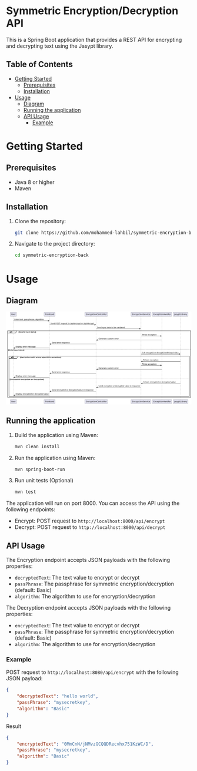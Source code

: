 # Symmetric Encryption/Decryption API

This is a Spring Boot application that provides a REST API for encrypting and decrypting text using the Jasypt library.

## Table of Contents

- [Getting Started](#getting-started)
    - [Prerequisites](#prerequisites)
    - [Installation](#installation)
- [Usage](#usage)
    - [Diagram](#diagram)
    - [Running the application](#running-the-application)
    - [API Usage](#api-usage)
      - [Example](#example)

# Getting Started

## Prerequisites

- Java 8 or higher
- Maven

## Installation

1. Clone the repository:  
    ```sh
    git clone https://github.com/mohammed-lahbil/symmetric-encryption-back.git
    ```
2. Navigate to the project directory: 
    ```sh
    cd symmetric-encryption-back
    ```

# Usage

## Diagram
![Example image](./src/main/resources/static/diagram.png)

## Running the application

1. Build the application using Maven:
    ```sh
    mvn clean install
    ```
2. Run the application using Maven:
    ```sh
    mvn spring-boot-run
    ```
3. Run unit tests (Optional)
    ```sh
    mvn test
    ```

The application will run on port 8000. You can access the API using the following endpoints:

- Encrypt: POST request to `http://localhost:8000/api/encrypt`
- Decrypt: POST request to `http://localhost:8000/api/decrypt`

## API Usage

The Encryption endpoint accepts JSON payloads with the following properties:

- `decryptedText`: The text value to encrypt or decrypt
- `passPhrase`: The passphrase for symmetric encryption/decryption (default: Basic)
- `algorithm`: The algorithm to use for encryption/decryption

The Decryption endpoint accepts JSON payloads with the following properties:

- `encryptedText`: The text value to encrypt or decrypt
- `passPhrase`: The passphrase for symmetric encryption/decryption (default: Basic)
- `algorithm`: The algorithm to use for encryption/decryption

### Example

POST request to `http://localhost:8080/api/encrypt` with the following JSON payload:

```json  
{  
    "decryptedText": "hello world",  
    "passPhrase": "mysecretkey",  
    "algorithm": "Basic"
}
```
Result 
```json
{
    "encryptedText": "0MmCnN/jNMvzGCQQDRecvhx751KzWC/D",
    "passPhrase": "mysecretkey",
    "algorithm": "Basic"
}
```